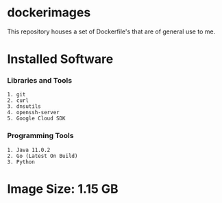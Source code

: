 # dockerimages
This repository houses a set of Dockerfile's that are of general use to me.

# Installed Software

### Libraries and Tools
    1. git
    2. curl
    3. dnsutils 
    4. openssh-server
    5. Google Cloud SDK

### Programming Tools
    1. Java 11.0.2
    2. Go (Latest On Build)
    3. Python

# Image Size: 1.15 GB